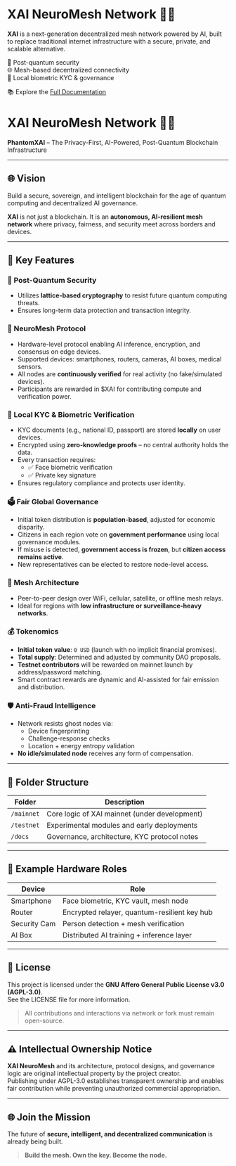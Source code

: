 # XAI NeuroMesh Network 🧠📡

**XAI** is a next-generation decentralized mesh network powered by AI, built to replace traditional internet infrastructure with a secure, private, and scalable alternative.

🔐 Post-quantum security  
🌐 Mesh-based decentralized connectivity  
🧬 Local biometric KYC & governance  

📚 Explore the [Full Documentation](./docs/index.md)




# XAI NeuroMesh Network 🧠📡  
**PhantomXAI** – The Privacy-First, AI-Powered, Post-Quantum Blockchain Infrastructure

---

## 🌐 Vision  
Build a secure, sovereign, and intelligent blockchain for the age of quantum computing and decentralized AI governance.

**XAI** is not just a blockchain. It is an **autonomous, AI-resilient mesh network** where privacy, fairness, and security meet across borders and devices.

---

## 🚀 Key Features

### 🔐 Post-Quantum Security  
- Utilizes **lattice-based cryptography** to resist future quantum computing threats.  
- Ensures long-term data protection and transaction integrity.

### 🧠 NeuroMesh Protocol  
- Hardware-level protocol enabling AI inference, encryption, and consensus on edge devices.  
- Supported devices: smartphones, routers, cameras, AI boxes, medical sensors.  
- All nodes are **continuously verified** for real activity (no fake/simulated devices).  
- Participants are rewarded in $XAI for contributing compute and verification power.

### 🪪 Local KYC & Biometric Verification  
- KYC documents (e.g., national ID, passport) are stored **locally** on user devices.  
- Encrypted using **zero-knowledge proofs** – no central authority holds the data.  
- Every transaction requires:
  - ✅ Face biometric verification  
  - ✅ Private key signature  
- Ensures regulatory compliance and protects user identity.

### 🗳️ Fair Global Governance  
- Initial token distribution is **population-based**, adjusted for economic disparity.  
- Citizens in each region vote on **government performance** using local governance modules.  
- If misuse is detected, **government access is frozen**, but **citizen access remains active**.  
- New representatives can be elected to restore node-level access.

### 📡 Mesh Architecture  
- Peer-to-peer design over WiFi, cellular, satellite, or offline mesh relays.  
- Ideal for regions with **low infrastructure or surveillance-heavy networks**.

### 💰 Tokenomics  
- **Initial token value**: `0 USD` (launch with no implicit financial promises).  
- **Total supply**: Determined and adjusted by community DAO proposals.  
- **Testnet contributors** will be rewarded on mainnet launch by address/password matching.  
- Smart contract rewards are dynamic and AI-assisted for fair emission and distribution.

### 🛡️ Anti-Fraud Intelligence  
- Network resists ghost nodes via:
  - Device fingerprinting  
  - Challenge-response checks  
  - Location + energy entropy validation  
- **No idle/simulated node** receives any form of compensation.

---

## 📁 Folder Structure

| Folder       | Description                                   |
|--------------|-----------------------------------------------|
| `/mainnet`   | Core logic of XAI mainnet (under development) |
| `/testnet`   | Experimental modules and early deployments    |
| `/docs`      | Governance, architecture, KYC protocol notes  |

---

## 🧠 Example Hardware Roles

| Device        | Role                                        |
|---------------|---------------------------------------------|
| Smartphone    | Face biometric, KYC vault, mesh node         |
| Router        | Encrypted relayer, quantum-resilient key hub |
| Security Cam  | Person detection + mesh verification         |
| AI Box        | Distributed AI training + inference layer    |

---

## 📜 License  
This project is licensed under the **GNU Affero General Public License v3.0 (AGPL-3.0)**.  
See the LICENSE file for more information.

> All contributions and interactions via network or fork must remain open-source.

---

## ⚠️ Intellectual Ownership Notice  
**XAI NeuroMesh** and its architecture, protocol designs, and governance logic are original intellectual property by the project creator.  
Publishing under AGPL-3.0 establishes transparent ownership and enables fair contribution while preventing unauthorized commercial appropriation.

---

## 🌐 Join the Mission  
The future of **secure, intelligent, and decentralized communication** is already being built.

> **Build the mesh. Own the key. Become the node.**
